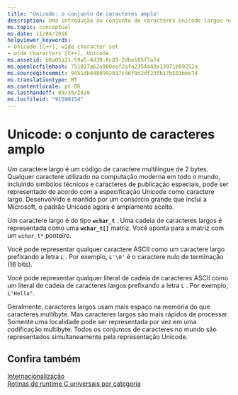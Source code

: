 ```yaml
---
title: 'Unicode: o conjunto de caracteres amplo'
description: Uma introdução ao conjunto de caracteres Unicode largos no tempo de execução do Microsoft C.
ms.topic: conceptual
ms.date: 11/04/2016
helpviewer_keywords:
- Unicode [C++], wide character set
- wide characters [C++], Unicode
ms.assetid: b6a05a21-59a5-4d30-8c85-2dbe185f7a74
ms.openlocfilehash: 751017a62a960eaf2afa2354a43a13971b89252a
ms.sourcegitcommit: 9451db8480992017c46f9d2df23fb17b503bbe74
ms.translationtype: MT
ms.contentlocale: pt-BR
ms.lasthandoff: 09/30/2020
ms.locfileid: "91590154"
---
```

# <a name="unicode-the-wide-character-set"></a>Unicode: o conjunto de caracteres amplo

Um caractere largo é um código de caractere multilíngue de 2 bytes. Qualquer caractere utilizado na computação moderna em todo o mundo, incluindo símbolos técnicos e caracteres de publicação especiais, pode ser representado de acordo com a especificação Unicode como caractere largo. Desenvolvido e mantido por um consórcio grande que inclui a Microsoft, o padrão Unicode agora é amplamente aceito.

Um caractere largo é do tipo **`wchar_t`** . Uma cadeia de caracteres largos é representada como uma **`wchar_t[]`** matriz. Você aponta para a matriz com um `wchar_t*` ponteiro. 

Você pode representar qualquer caractere ASCII como um caractere largo prefixando a letra `L` . Por exemplo, `L'\0'` é o caractere nulo de terminação (16 bits).

Você pode representar qualquer literal de cadeia de caracteres ASCII como um literal de cadeia de caracteres largos prefixando a letra `L` . Por exemplo, `L"Hello"`.

Geralmente, caracteres largos usam mais espaço na memória do que caracteres multibyte. Mas caracteres largos são mais rápidos de processar. Somente uma localidade pode ser representada por vez em uma codificação multibyte. Todos os conjuntos de caracteres no mundo são representados simultaneamente pela representação Unicode.

## <a name="see-also"></a>Confira também

[Internacionalização](../c-runtime-library/internationalization.md)\
[Rotinas de runtime C universais por categoria](../c-runtime-library/run-time-routines-by-category.md)
